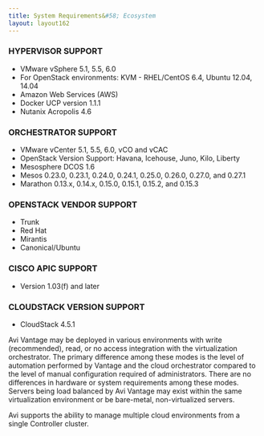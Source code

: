 ```yaml
---
title: System Requirements&#58; Ecosystem
layout: layout162
---
```

### HYPERVISOR SUPPORT

* VMware vSphere 5.1, 5.5, 6.0
* For OpenStack environments: KVM - RHEL/CentOS 6.4, Ubuntu 12.04, 14.04
* Amazon Web Services (AWS)
* Docker UCP version 1.1.1
* Nutanix Acropolis 4.6 

### ORCHESTRATOR SUPPORT

* VMware vCenter 5.1, 5.5, 6.0, vCO and vCAC
* OpenStack Version Support: Havana, Icehouse, Juno, Kilo, Liberty
* Mesosphere DCOS 1.6
* Mesos 0.23.0, 0.23.1, 0.24.0, 0.24.1, 0.25.0, 0.26.0, 0.27.0, and 0.27.1
* Marathon 0.13.x, 0.14.x, 0.15.0, 0.15.1, 0.15.2, and 0.15.3 

### OPENSTACK VENDOR SUPPORT

* Trunk
* Red Hat
* Mirantis
* Canonical/Ubuntu 

### CISCO APIC SUPPORT

* Version 1.03(f) and later 

### CLOUDSTACK VERSION SUPPORT

* CloudStack 4.5.1 

Avi Vantage may be deployed in various environments with write (recommended), read, or no access integration with the virtualization orchestrator. The primary difference among these modes is the level of automation performed by Vantage and the cloud orchestrator compared to the level of manual configuration required of administrators. There are no differences in hardware or system requirements among these modes. Servers being load balanced by Avi Vantage may exist within the same virtualization environment or be bare-metal, non-virtualized servers.

Avi supports the ability to manage multiple cloud environments from a single Controller cluster.
